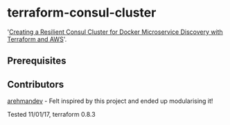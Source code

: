 # terraform-consul-cluster

'[Creating a Resilient Consul Cluster for Docker Microservice Discovery with Terraform and AWS](http://www.dwmkerr.com/creating-a-resilient-consul-cluster-for-docker-microservice-discovery-with-terraform-and-aws/)'.

## Prerequisites

## Contributors

[arehmandev](https://github.com/arehmandev) - Felt inspired by this project and ended up modularising it!

Tested 11/01/17, terraform 0.8.3
